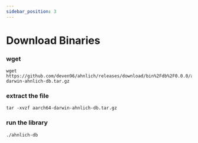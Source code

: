 ```yaml
---
sidebar_position: 3
---
```


# Download Binaries

<!-- Docusaurus creates a **page for each blog post**, but also a **blog index page**, a **tag system**, an **RSS** feed... -->

### wget

<!-- Create a file at `blog/2021-02-28-greetings.md`: -->

```
wget https://github.com/deven96/ahnlich/releases/download/bin%2Fdb%2F0.0.0/aarch64-darwin-ahnlich-db.tar.gz
```

### extract the file

```
tar -xvzf aarch64-darwin-ahnlich-db.tar.gz
```

### run the library

```
./ahnlich-db 
```

<!-- A new blog post is now available at [http://localhost:3000/blog/greetings](http://localhost:3000/blog/greetings). -->
